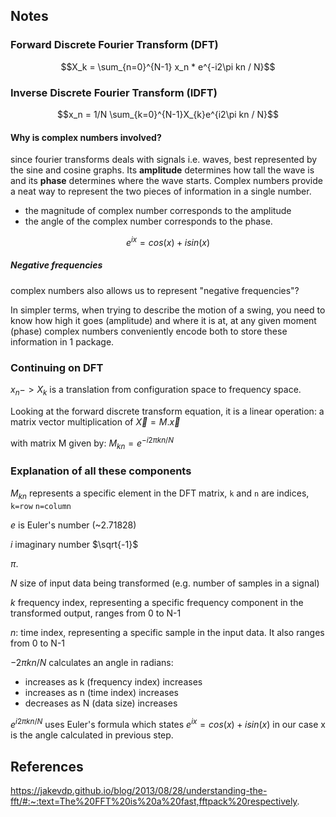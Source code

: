 ## Notes

### Forward Discrete Fourier Transform (DFT)
```math
X_k = \sum_{n=0}^{N-1} x_n * e^{-i2\pi kn / N}
```

### Inverse Discrete Fourier Transform (IDFT)

```math
x_n = 1/N \sum_{k=0}^{N-1}X_{k}e^{i2\pi kn / N}
```

#### Why is complex numbers involved?

since fourier transforms deals with signals i.e. waves, best represented by the sine and cosine graphs.
Its **amplitude** determines how tall the wave is and its **phase** determines where the wave starts.
Complex numbers provide a neat way to represent the two pieces of information in a single number.

- the magnitude of complex number corresponds to the amplitude
- the angle of the complex number corresponds to the phase.

```math
e^{ix} = cos(x) + isin(x)
```

##### Negative frequencies
complex numbers also allows us to represent "negative frequencies"?

In simpler terms, when trying to describe the motion of a swing, you need to know how high it goes (amplitude) and where it is at, at any given moment (phase)
complex numbers conveniently encode both to store these information in 1 package.


### Continuing on DFT

$x_n -> X_k$ is a translation from configuration space to frequency space.

Looking at the forward discrete transform equation, it is a linear operation: a matrix vector multiplication of $\vec{X} = M.\vec{x}$

with matrix M given by:
$M_{kn} = e^{-i2\pi kn / N}$

### Explanation of all these components
$M_{kn}$ represents a specific element in the DFT matrix, `k` and `n` are indices, `k=row` `n=column`

$e$ is Euler's number (~2.71828)

$i$ imaginary number $\sqrt{-1}$

$\pi$.

$N$ size of input data being transformed (e.g. number of samples in a signal)

$k$ frequency index, representing a specific frequency component in the transformed output, ranges from 0 to N-1

$n$: time index, representing a specific sample in the input data. It also ranges from 0 to N-1


$-2\pi kn/N$ calculates an angle in radians:
- increases as k (frequency index) increases
- increases as n (time index) increases
- decreases as N (data size) increases

$e^{i2\pi kn/N}$ uses Euler's formula which states $e^{ix} = cos(x) + i sin(x)$ in our case x is the angle calculated in previous step.


## References
https://jakevdp.github.io/blog/2013/08/28/understanding-the-fft/#:~:text=The%20FFT%20is%20a%20fast,fftpack%20respectively.

